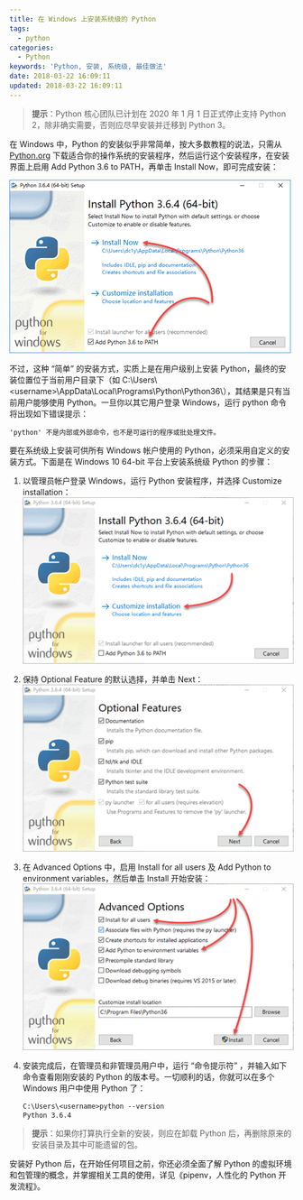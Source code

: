 ```yaml
---
title: 在 Windows 上安装系统级的 Python
tags:
  - python
categories:
  - Python
keywords: 'Python, 安装, 系统级, 最佳做法'
date: 2018-03-22 16:09:11
updated: 2018-03-22 16:09:11
---
```


> **提示**：Python 核心团队已计划在 2020 年 1 月 1 日正式停止支持 Python 2，除非确实需要，否则应尽早安装并迁移到 Python 3。

在 Windows 中，Python 的安装似乎非常简单，按大多数教程的说法，只需从 [Python.org](https://www.python.org/) 下载适合你的操作系统的安装程序，然后运行这个安装程序，在安装界面上启用 Add Python 3.6 to PATH，再单击 Install Now，即可完成安装：

![单用户安装](../imgs/install_python_01.png)

不过，这种 “简单” 的安装方式，实质上是在用户级别上安装 Python，最终的安装位置位于当前用户目录下（如 C:\Users\\<username\>\AppData\Local\Programs\Python\Python36\），其结果是只有当前用户能够使用 Python。一旦你以其它用户登录 Windows，运行 python 命令将出现如下错误提示：

```none
'python' 不是内部或外部命令，也不是可运行的程序或批处理文件。
```

<!-- more -->

要在系统级上安装可供所有 Windows 帐户使用的 Python，必须采用自定义的安装方式。下面是在 Windows 10 64-bit 平台上安装系统级 Python 的步骤：

1. 以管理员帐户登录 Windows，运行 Python 安装程序，并选择 Customize installation：
    ![自定义安装](../imgs/install_python_02.png)

2. 保持 Optional Feature 的默认选择，并单击 Next：
    ![可选功能](../imgs/install_python_03.png)

3. 在 Advanced Options 中，启用 Install for all users 及 Add Python to environment variables，然后单击 Install 开始安装：
    ![高级选项](../imgs/install_python_04.png)

4. 安装完成后，在管理员和非管理员用户中，运行 “命令提示符” ，并输入如下命令查看刚刚安装的 Python 的版本号。一切顺利的话，你就可以在多个 Windows 用户中使用 Python 了：
    ```none
    C:\Users\<username>python --version
    Python 3.6.4
    ```

> **提示**：如果你打算执行全新的安装，则应在卸载 Python 后，再删除原来的安装目录及其中可能遗留的包。

安装好 Python 后，在开始任何项目之前，你还必须全面了解 Python 的虚拟环境和包管理的概念，并掌握相关工具的使用，详见《pipenv，人性化的 Python 开发流程》。
